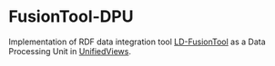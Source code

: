 FusionTool-DPU
==============

Implementation of RDF data integration tool [LD-FusionTool](https://github.com/mifeet/LD-FusionTool) as a Data Processing Unit in [UnifiedViews](http://unifiedviews.eu/).
